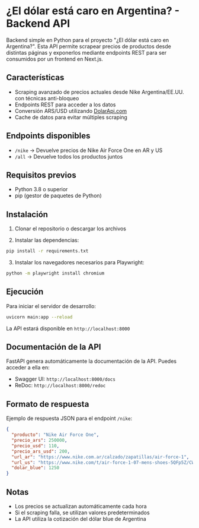 # ¿El dólar está caro en Argentina? - Backend API

Backend simple en Python para el proyecto "¿El dólar está caro en Argentina?". Esta API permite scrapear precios de productos desde distintas páginas y exponerlos mediante endpoints REST para ser consumidos por un frontend en Next.js.

## Características

- Scraping avanzado de precios actuales desde Nike Argentina/EE.UU. con técnicas anti-bloqueo
- Endpoints REST para acceder a los datos
- Conversión ARS/USD utilizando [DolarApi.com](https://dolarapi.com/)
- Cache de datos para evitar múltiples scraping

## Endpoints disponibles

- `/nike` → Devuelve precios de Nike Air Force One en AR y US
- `/all` → Devuelve todos los productos juntos

## Requisitos previos

- Python 3.8 o superior
- pip (gestor de paquetes de Python)

## Instalación

1. Clonar el repositorio o descargar los archivos

2. Instalar las dependencias:

```bash
pip install -r requirements.txt
```

3. Instalar los navegadores necesarios para Playwright:

```bash
python -m playwright install chromium
```

## Ejecución

Para iniciar el servidor de desarrollo:

```bash
uvicorn main:app --reload
```

La API estará disponible en `http://localhost:8000`

## Documentación de la API

FastAPI genera automáticamente la documentación de la API. Puedes acceder a ella en:

- Swagger UI: `http://localhost:8000/docs`
- ReDoc: `http://localhost:8000/redoc`

## Formato de respuesta

Ejemplo de respuesta JSON para el endpoint `/nike`:

```json
{
  "producto": "Nike Air Force One",
  "precio_ars": 250000,
  "precio_usd": 110,
  "precio_ars_usd": 200,
  "url_ar": "https://www.nike.com.ar/calzado/zapatillas/air-force-1",
  "url_us": "https://www.nike.com/t/air-force-1-07-mens-shoes-5QFp5Z/CW2288-111",
  "dolar_blue": 1250
}
```

## Notas

- Los precios se actualizan automáticamente cada hora
- Si el scraping falla, se utilizan valores predeterminados
- La API utiliza la cotización del dólar blue de Argentina
